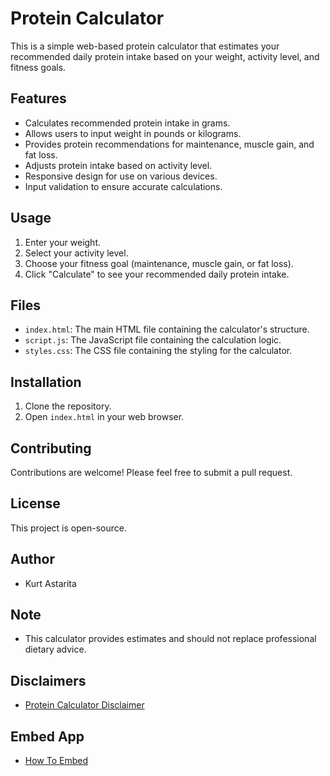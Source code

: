 # Protein Calculator

This is a simple web-based protein calculator that estimates your recommended daily protein intake based on your weight, activity level, and fitness goals.

## Features

-   Calculates recommended protein intake in grams.
-   Allows users to input weight in pounds or kilograms.
-   Provides protein recommendations for maintenance, muscle gain, and fat loss.
-   Adjusts protein intake based on activity level.
-   Responsive design for use on various devices.
-   Input validation to ensure accurate calculations.

## Usage

1.  Enter your weight.
2.  Select your activity level.
3.  Choose your fitness goal (maintenance, muscle gain, or fat loss).
4.  Click "Calculate" to see your recommended daily protein intake.

## Files

-   `index.html`: The main HTML file containing the calculator's structure.
-   `script.js`: The JavaScript file containing the calculation logic.
-   `styles.css`: The CSS file containing the styling for the calculator.

## Installation

1.  Clone the repository.
2.  Open `index.html` in your web browser.

## Contributing

Contributions are welcome! Please feel free to submit a pull request.

## License

This project is open-source.

## Author

* Kurt Astarita

## Note

-   This calculator provides estimates and should not replace professional dietary advice.

## Disclaimers

* [Protein Calculator Disclaimer](/DISCLAIMER.md)

## Embed App

* [How To Embed](https://post40gains.blogspot.com/p/how-to-embed-our-apps.html)
